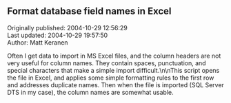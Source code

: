 ## Format database field names in Excel  
Originally published: 2004-10-29 12:56:29  
Last updated: 2004-10-29 19:57:50  
Author: Matt Keranen  
  
Often I get data to import in MS Excel files, and the column headers are not very useful for column names. They contain spaces, punctuation, and special characters that make a simple import difficult.\n\nThis script opens the file in Excel, and applies some simple formatting rules to the first row and addresses duplicate names. Then when the file is imported (SQL Server DTS in my case), the column names are somewhat usable.